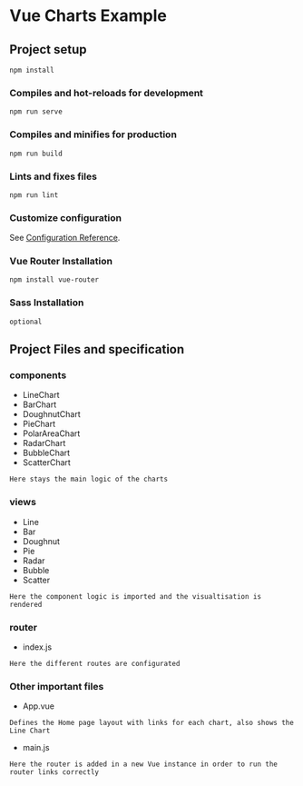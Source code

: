 # Vue Charts Example

## Project setup
```
npm install
```

### Compiles and hot-reloads for development
```
npm run serve
```

### Compiles and minifies for production
```
npm run build
```

### Lints and fixes files
```
npm run lint
```

### Customize configuration
See [Configuration Reference](https://cli.vuejs.org/config/).

### Vue Router Installation

```
npm install vue-router 
```

### Sass Installation

```
optional
```

## Project Files and specification

### components

- LineChart
- BarChart
- DoughnutChart
- PieChart
- PolarAreaChart
- RadarChart
- BubbleChart
- ScatterChart

```
Here stays the main logic of the charts
```

### views

- Line
- Bar
- Doughnut
- Pie
- Radar
- Bubble
- Scatter

```
Here the component logic is imported and the visualtisation is rendered
```

### router

- index.js 

```
Here the different routes are configurated
```

### Other important files

- App.vue

```
Defines the Home page layout with links for each chart, also shows the Line Chart
```

- main.js

```
Here the router is added in a new Vue instance in order to run the router links correctly
```


